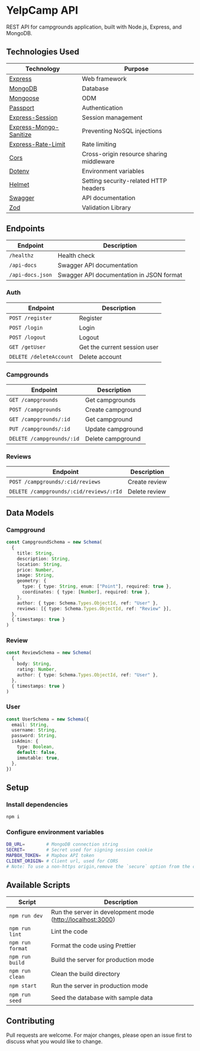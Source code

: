 # YelpCamp API

REST API for campgrounds application, built with Node.js, Express, and MongoDB.

## Technologies Used

| Technology                                                                     | Purpose                                  |
| ------------------------------------------------------------------------------ | ---------------------------------------- |
| [Express](http://expressjs.com/)                                               | Web framework                            |
| [MongoDB](https://mongodb.com/)                                                | Database                                 |
| [Mongoose](https://mongoosejs.com/)                                            | ODM                                      |
| [Passport](http://passportjs.org/)                                             | Authentication                           |
| [Express-Session](https://npmjs.com/package/express-session)                   | Session management                       |
| [Express-Mongo-Sanitize](https://www.npmjs.com/package/express-mongo-sanitize) | Preventing NoSQL injections              |
| [Express-Rate-Limit](https://www.npmjs.com/package/express-rate-limit)         | Rate limiting                            |
| [Cors](https://npmjs.com/package/cors)                                         | Cross-origin resource sharing middleware |
| [Dotenv](https://npmjs.com/package/dotenv)                                     | Environment variables                    |
| [Helmet](https://helmetjs.github.io/)                                          | Setting security-related HTTP headers    |
| [Swagger](https://swagger.io/)                                                 | API documentation                        |
| [Zod](https://zod.dev/)                                                        | Validation Library                       |

## Endpoints

| Endpoint         | Description                              |
| ---------------- | ---------------------------------------- |
| `/healthz`       | Health check                             |
| `/api-docs`      | Swagger API documentation                |
| `/api-docs.json` | Swagger API documentation in JSON format |

### Auth

| Endpoint                | Description                  |
| ----------------------- | ---------------------------- |
| `POST /register`        | Register                     |
| `POST /login`           | Login                        |
| `POST /logout`          | Logout                       |
| `GET /getUser`          | Get the current session user |
| `DELETE /deleteAccount` | Delete account               |

### Campgrounds

| Endpoint                  | Description       |
| ------------------------- | ----------------- |
| `GET /campgrounds`        | Get campgrounds   |
| `POST /campgrounds`       | Create campground |
| `GET /campgrounds/:id`    | Get campground    |
| `PUT /campgrounds/:id`    | Update campground |
| `DELETE /campgrounds/:id` | Delete campground |

### Reviews

| Endpoint                                | Description   |
| --------------------------------------- | ------------- |
| `POST /campgrounds/:cid/reviews`        | Create review |
| `DELETE /campgrounds/:cid/reviews/:rId` | Delete review |

## Data Models

### Campground

```ts
const CampgroundSchema = new Schema(
  {
    title: String,
    description: String,
    location: String,
    price: Number,
    image: String,
    geometry: {
      type: { type: String, enum: ["Point"], required: true },
      coordinates: { type: [Number], required: true },
    },
    author: { type: Schema.Types.ObjectId, ref: "User" },
    reviews: [{ type: Schema.Types.ObjectId, ref: "Review" }],
  },
  { timestamps: true }
)
```

### Review

```ts
const ReviewSchema = new Schema(
  {
    body: String,
    rating: Number,
    author: { type: Schema.Types.ObjectId, ref: "User" },
  },
  { timestamps: true }
)
```

### User

```ts
const UserSchema = new Schema({
  email: String,
  username: String,
  password: String,
  isAdmin: {
    type: Boolean,
    default: false,
    immutable: true,
  },
})
```

## Setup

### Install dependencies

```bash
npm i
```

### Configure environment variables

```bash
DB_URL=        # MongoDB connection string
SECRET=        # Secret used for signing session cookie
MAPBOX_TOKEN=  # Mapbox API token
CLIENT_ORIGIN= # Client url, used for CORS
# Note: To use a non-https origin,remove the `secure` option from the cookie session
```

## Available Scripts

| Script           | Description                                                  |
| ---------------- | ------------------------------------------------------------ |
| `npm run dev`    | Run the server in development mode (<http://localhost:3000>) |
| `npm run lint`   | Lint the code                                                |
| `npm run format` | Format the code using Prettier                               |
| `npm run build`  | Build the server for production mode                         |
| `npm run clean`  | Clean the build directory                                    |
| `npm start`      | Run the server in production mode                            |
| `npm run seed`   | Seed the database with sample data                           |

## Contributing

Pull requests are welcome. For major changes, please open an issue first to discuss what you would like to change.

